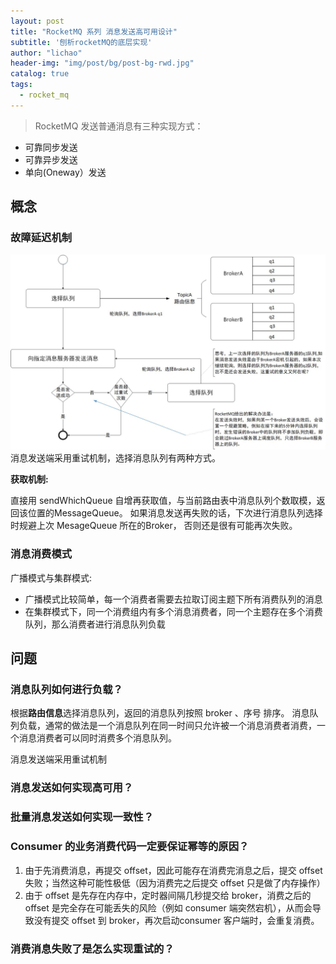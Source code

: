 ```yaml
---
layout: post
title: "RocketMQ 系列 消息发送高可用设计"
subtitle: '刨析rocketMQ的底层实现'
author: "lichao"
header-img: "img/post/bg/post-bg-rwd.jpg"
catalog: true
tags:
  - rocket_mq
---
```


> RocketMQ 发送普通消息有三种实现方式：

* 可靠同步发送
* 可靠异步发送
* 单向(Oneway）发送

## 概念

### 故障延迟机制

![消息消费](/img/rocketmq/图片1.png)
消息发送端采用重试机制，选择消息队列有两种方式。  

**获取机制:**

直接用 sendWhichQueue 自增再获取值，与当前路由表中消息队列个数取模，返回该位置的MessageQueue。
如果消息发送再失败的话，下次进行消息队列选择时规避上次 MesageQueue 所在的Broker， 否则还是很有可能再次失败。

### 消息消费模式

广播模式与集群模式:

* 广播模式比较简单，每一个消费者需要去拉取订阅主题下所有消费队列的消息
* 在集群模式下，同一个消费组内有多个消息消费者，同一个主题存在多个消费队列，那么消费者进行消息队列负载

## 问题

### 消息队列如何进行负载？

根据**路由信息**选择消息队列，返回的消息队列按照 broker 、序号 排序。
消息队列负载，通常的做法是一个消息队列在同一时间只允许被一个消息消费者消费，一个消息消费者可以同时消费多个消息队列。

消息发送端采用重试机制

### 消息发送如何实现高可用？

### 批量消息发送如何实现一致性？

### Consumer 的业务消费代码一定要保证幂等的原因？

1. 由于先消费消息，再提交 offset，因此可能存在消费完消息之后，提交 offset 失败；当然这种可能性极低（因为消费完之后提交 offset 只是做了内存操作）
2. 由于 offset 是先存在内存中，定时器间隔几秒提交给 broker，消费之后的 offset 是完全存在可能丢失的风险（例如 consumer 端突然宕机），从而会导致没有提交 offset 到 broker，再次启动consumer 客户端时，会重复消费。

### 消费消息失败了是怎么实现重试的？
